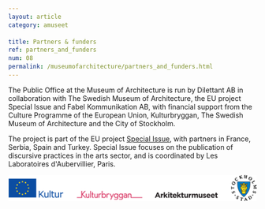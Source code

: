 ```yaml
---
layout: article
category: amuseet

title: Partners & funders
ref: partners_and_funders
num: 08
permalink: /museumofarchitecture/partners_and_funders.html
---
```


The Public Office at the Museum of Architecture is run by Dilettant AB in collaboration with The Swedish Museum of Architecture, the EU project Special Issue and Fabel Kommunikation AB, with financial support from the Culture Programme of the European Union, Kulturbryggan, The Swedish Museum of Architecture and the City of Stockholm.

The project is part of the EU project [Special Issue](http://specialissue.eu), with partners in France, Serbia, Spain and Turkey. Special Issue focuses on the publication of discursive practices in the arts sector, and is coordinated by Les Laboratoires d'Aubervillier, Paris.

![samarbete](/assets/img/logos.png)